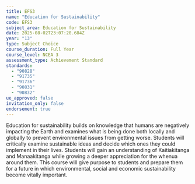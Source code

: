 ```yaml
---
title: EFS3
name: "Education for Sustainability"
code: EFS3
subject_area: Education for Sustainability
date: 2025-08-02T23:07:20.684Z
year: "13"
type: Subject Choice
course_duration: Full Year
course_level: NCEA 3
assessment_type: Achievement Standard
standards:
  - "90828"
  - "91735"
  - "91736"
  - "90831"
  - "90832"
ue_approved: false
invitation_only: false
endorsement: true
---
```

Education for sustainability builds on knowledge that humans are negatively impacting the Earth and examines what is being done both locally and globally to prevent environmental issues from getting worse. Students will critically examine sustainable ideas and decide which ones they could implement in their lives. Students will gain an understanding of Kaitiakitanga and Manaakitanga while growing a deeper appreciation for the whenua around them. This course will give purpose to students and prepare them for a future in which environmental, social and economic sustainability become vitally important.